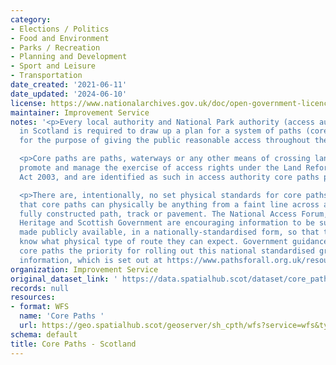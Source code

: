 ```yaml
---
category:
- Elections / Politics
- Food and Environment
- Parks / Recreation
- Planning and Development
- Sport and Leisure
- Transportation
date_created: '2021-06-11'
date_updated: '2024-06-10'
license: https://www.nationalarchives.gov.uk/doc/open-government-licence/version/3/
maintainer: Improvement Service
notes: '<p>Every local authority and National Park authority (access authorities)
  in Scotland is required to draw up a plan for a system of paths (core paths) sufficient
  for the purpose of giving the public reasonable access throughout their area. </p>

  <p>Core paths are paths, waterways or any other means of crossing land to facilitate,
  promote and manage the exercise of access rights under the Land Reform (Scotland)
  Act 2003, and are identified as such in access authority core paths plan.</p>

  <p>There are, intentionally, no set physical standards for core paths. This means
  that core paths can physically be anything from a faint line across a field to a
  fully constructed path, track or pavement. The National Access Forum, Scottish Natural
  Heritage and Scottish Government are encouraging information to be surveyed and
  made publicly available, in a nationally-standardised form, so that the public will
  know what physical type of route they can expect. Government guidance is making
  core paths the priority for rolling out this national standardised grading system
  information, which is set out at https://www.pathsforall.org.uk/resources/resource/the-path-managers-guide-to-grading</p>'
organization: Improvement Service
original_dataset_link: ' https://data.spatialhub.scot/dataset/core_paths-is'
records: null
resources:
- format: WFS
  name: 'Core Paths '
  url: https://geo.spatialhub.scot/geoserver/sh_cpth/wfs?service=wfs&typeName=sh_cpth:pub_cpth
schema: default
title: Core Paths - Scotland
---
```

